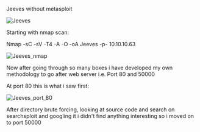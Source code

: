 Jeeves without metasploit

![Jeeves](https://user-images.githubusercontent.com/55708909/91626861-45b23e00-e9d0-11ea-9ed9-bb7927eeca59.png)

Starting with nmap scan:

Nmap -sC -sV -T4 -A -O -oA Jeeves -p- 10.10.10.63

![Jeeves_nmap](https://user-images.githubusercontent.com/55708909/91626976-6202aa80-e9d1-11ea-88fb-bd4ce9ca1566.png)

Now after going through so many boxes i have developed my own methodology to go after web server i.e. Port 80 and 50000

At port 80 this is what i saw first:

![Jeeves_port_80](https://user-images.githubusercontent.com/55708909/91627048-fc62ee00-e9d1-11ea-97ed-9fa4c26dd8a4.png)

After directory brute forcing, looking at source code and search on searchsploit and googling it i didn't find anything interesting so i moved on to port 50000


